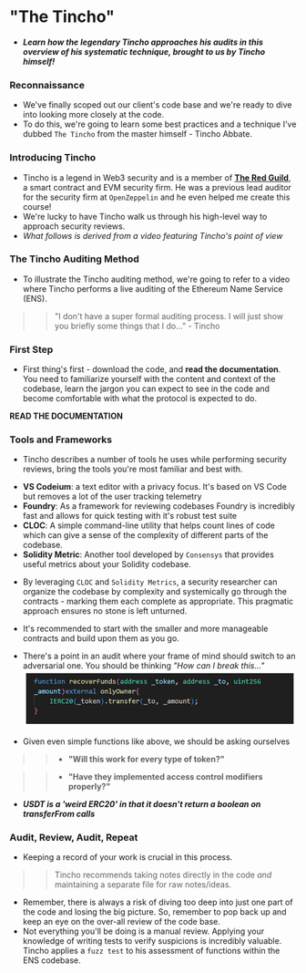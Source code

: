 # "The Tincho"
- ***Learn how the legendary Tincho approaches his audits in this overview of his systematic technique, brought to us by Tincho himself!***

### Reconnaissance
- We've finally scoped out our client's code base and we're ready to dive into looking more closely at the code.
- To do this, we're going to learn some best practices and a technique I've dubbed `The Tincho` from the master himself - Tincho Abbate.

### Introducing Tincho
- Tincho is a legend in Web3 security and is a member of **[The Red Guild](https://theredguild.org/)**, a smart contract and EVM security firm. He was a previous lead auditor for the security firm at `OpenZeppelin` and he even helped me create this course!
- We're lucky to have Tincho walk us through his high-level way to approach security reviews.
- _What follows is derived from a video featuring Tincho's point of view_

### The Tincho Auditing Method
- To illustrate the Tincho auditing method, we're going to refer to a video where Tincho performs a live auditing of the Ethereum Name Service (ENS).

>> "I don't have a super formal auditing process. I will just show you briefly some things that I do..." - Tincho

### First Step
- First thing's first - download the code, and **read the documentation**. You need to familiarize yourself with the content and context of the codebase, learn the jargon you can expect to see in the code and become comfortable with what the protocol is expected to do.

**READ THE DOCUMENTATION**

### Tools and Frameworks
- Tincho describes a number of tools he uses while performing security reviews, bring the tools you're most familiar and best with.

* **VS Codeium**: a text editor with a privacy focus. It's based on VS Code but removes a lot of the user tracking telemetry
* **Foundry**: As a framework for reviewing codebases Foundry is incredibly fast and allows for quick testing with it's robust test suite
* **CLOC**: A simple command-line utility that helps count lines of code which can give a sense of the complexity of different parts of the codebase.
* **Solidity Metric**: Another tool developed by `Consensys` that provides useful metrics about your Solidity codebase.

- By leveraging `CLOC` and `Solidity Metrics`, a security researcher can organize the codebase by complexity and systemically go through the contracts - marking them each complete as appropriate. This pragmatic approach ensures no stone is left unturned.
- It's recommended to start with the smaller and more manageable contracts and build upon them as you go.
- There's a point in an audit where your frame of mind should switch to an adversarial one. You should be thinking _"How can I break this..."_
![alt text](<Images/image copy 3.png>)

- Given even simple functions like above, we should be asking ourselves

>> * **"Will this work for every type of token?"**

>> * **"Have they implemented access control modifiers properly?"**

- ***USDT is a 'weird ERC20' in that it doesn't return a boolean on transferFrom calls***

### Audit, Review, Audit, Repeat
- Keeping a record of your work is crucial in this process.

>> Tincho recommends taking notes directly in the code _and_ maintaining a separate file for raw notes/ideas.

- Remember, there is always a risk of diving too deep into just one part of the code and losing the big picture. So, remember to pop back up and keep an eye on the over-all review of the code base.
- Not everything you'll be doing is a manual review. Applying your knowledge of writing tests to verify suspicions is incredibly valuable. Tincho applies a `fuzz test` to his assessment of functions within the ENS codebase.
